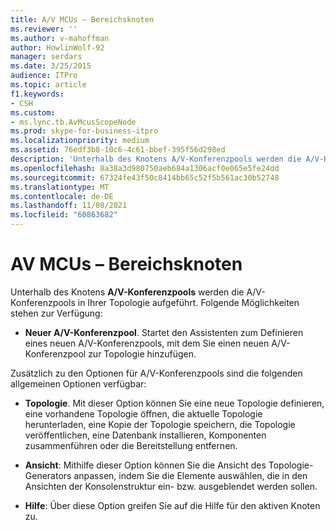 ```yaml
---
title: A/V MCUs – Bereichsknoten
ms.reviewer: ''
ms.author: v-mahoffman
author: HowlinWolf-92
manager: serdars
ms.date: 3/25/2015
audience: ITPro
ms.topic: article
f1.keywords:
- CSH
ms.custom:
- ms.lync.tb.AvMcusScopeNode
ms.prod: skype-for-business-itpro
ms.localizationpriority: medium
ms.assetid: 76edf3b8-10c6-4c61-bbef-395f56d298ed
description: 'Unterhalb des Knotens A/V-Konferenzpools werden die A/V-Konferenzpools in Ihrer Topologie aufgeführt. Folgende Möglichkeiten stehen zur Verfügung:'
ms.openlocfilehash: 8a38a3d980750aeb684a1306acf0e065e5fe24dd
ms.sourcegitcommit: 67324fe43f50c8414bb65c52f5b561ac30b52748
ms.translationtype: MT
ms.contentlocale: de-DE
ms.lasthandoff: 11/08/2021
ms.locfileid: "60863682"
---
```

# <a name="av-mcus-scope-node"></a>AV MCUs – Bereichsknoten
 
Unterhalb des Knotens **A/V-Konferenzpools** werden die A/V-Konferenzpools in Ihrer Topologie aufgeführt. Folgende Möglichkeiten stehen zur Verfügung:
  
- **Neuer A/V-Konferenzpool**. Startet den Assistenten zum Definieren eines neuen A/V-Konferenzpools, mit dem Sie einen neuen A/V-Konferenzpool zur Topologie hinzufügen.
    
Zusätzlich zu den Optionen für A/V-Konferenzpools sind die folgenden allgemeinen Optionen verfügbar:
  
- **Topologie**. Mit dieser Option können Sie eine neue Topologie definieren, eine vorhandene Topologie öffnen, die aktuelle Topologie herunterladen, eine Kopie der Topologie speichern, die Topologie veröffentlichen, eine Datenbank installieren, Komponenten zusammenführen oder die Bereitstellung entfernen.
    
- **Ansicht**: Mithilfe dieser Option können Sie die Ansicht des Topologie-Generators anpassen, indem Sie die Elemente auswählen, die in den Ansichten der Konsolenstruktur ein- bzw. ausgeblendet werden sollen.
    
- **Hilfe**: Über diese Option greifen Sie auf die Hilfe für den aktiven Knoten zu.
    

